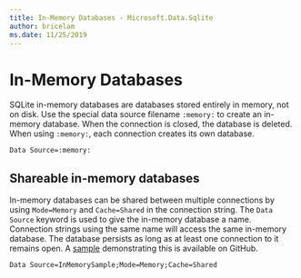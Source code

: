 ```yaml
---
title: In-Memory Databases - Microsoft.Data.Sqlite
author: bricelam
ms.date: 11/25/2019
---
```

# In-Memory Databases

SQLite in-memory databases are databases stored entirely in memory, not on disk. Use the special data source filename `:memory:` to create an in-memory database. When the connection is closed, the database is deleted. When using `:memory:`, each connection creates its own database.

```ConnectionString
Data Source=:memory:
```

## Shareable in-memory databases

In-memory databases can be shared between multiple connections by using `Mode=Memory` and `Cache=Shared` in the connection string. The `Data Source` keyword is used to give the in-memory database a name. Connection strings using the same name will access the same in-memory database. The database persists as long as at least one connection to it remains open. A [sample](https://github.com/aspnet/EntityFramework.Docs/blob/master/samples/msdata-sqlite/InMemorySample/Program.cs) demonstrating this is available on GitHub.

```ConnectionString
Data Source=InMemorySample;Mode=Memory;Cache=Shared
```
